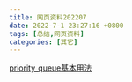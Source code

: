 ```yaml
---
title: 网页资料202207
date: 2022-7-1 23:27:16 +0800
tags: [总结,网页资料]
categories: [其它]
---
```


[priority_queue基本用法](https://www.jianshu.com/p/081cec94e823)


